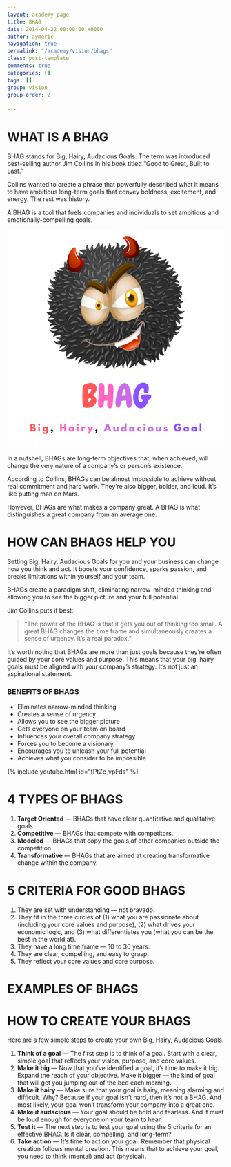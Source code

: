 ```yaml
---
layout: academy-page
title: BHAG
date: 2014-04-22 00:00:00 +0000
author: aymeric
navigation: true
permalink: "/academy/vision/bhags"
class: post-template
comments: true
categories: []
tags: []
group: vision
group-order: 2

---
```

# WHAT IS A BHAG

BHAG stands for Big, Hairy, Audacious Goals. The term was introduced best-selling author Jim Collins in his book titled “Good to Great, Built to Last.”

Collins wanted to create a phrase that powerfully described what it means to have ambitious long-term goals that convey boldness, excitement, and energy. The rest was history.

A BHAG is a tool that fuels companies and individuals to set ambitious and emotionally-compelling goals. 

![](/assets/images/uploads/bhag.png)

In a nutshell, BHAGs are long-term objectives that, when achieved, will change the very nature of a company’s or person’s existence.

According to Collins, BHAGs can be almost impossible to achieve without real commitment and hard work. They’re also bigger, bolder, and loud. It’s like putting man on Mars.

However, BHAGs are what makes a company great. A BHAG is what distinguishes a great company from an average one.

# HOW CAN BHAGS HELP YOU

Setting Big, Hairy, Audacious Goals for you and your business can change how you think and act. It boosts your confidence, sparks passion, and breaks limitations within yourself and your team.

BHAGs create a paradigm shift, eliminating narrow-minded thinking and allowing you to see the bigger picture and your full potential.

Jim Collins puts it best:

> “The power of the BHAG is that it gets you out of thinking too small. A great BHAG changes the time frame and simultaneously creates a sense of urgency. It’s a real paradox.”

It’s worth noting that BHAGs are more than just goals because they’re often guided by your core values and purpose. This means that your big, hairy goals must be aligned with your company’s strategy. It’s not just an aspirational statement.

### BENEFITS OF BHAGS

* Eliminates narrow-minded thinking
* Creates a sense of urgency
* Allows you to see the bigger picture
* Gets everyone on your team on board
* Influences your overall company strategy
* Forces you to become a visionary
* Encourages you to unleash your full potential
* Achieves what you consider to be impossible

{% include youtube.html id="fPtZc_vpFds" %}

# 4 TYPES OF BHAGS

1. **Target Oriented** — BHAGs that have clear quantitative and qualitative goals.
2. **Competitive** — BHAGs that compete with competitors.
3. **Modeled** — BHAGs that copy the goals of other companies outside the competition.
4. **Transformative** — BHAGs that are aimed at creating transformative change within the company.

# 5 CRITERIA FOR GOOD BHAGS

1. They are set with understanding — not bravado.
2. They fit in the three circles of (1) what you are passionate about (including your core values and purpose), (2) what drives your economic logic, and (3) what differentiates you (what you can be the best in the world at).
3. They have a long time frame — 10 to 30 years.
4. They are clear, compelling, and easy to grasp.
5. They reflect your core values and core purpose.

# EXAMPLES OF BHAGS

# HOW TO CREATE YOUR BHAGS

Here are a few simple steps to create your own Big, Hairy, Audacious Goals.

1. **Think of a goal** — The first step is to think of a goal. Start with a clear, simple goal that reflects your vision, purpose, and core values.
2. **Make it big** — Now that you’ve identified a goal, it’s time to make it big. Expand the reach of your objective. Make it bigger — the kind of goal that will get you jumping out of the bed each morning.
3. **Make it hairy** — Make sure that your goal is hairy, meaning alarming and difficult. Why? Because if your goal isn’t hard, then it’s not a BHAG. And most likely, your goal won’t transform your company into a great one. 
4. **Make it audacious** — Your goal should be bold and fearless. And it must be loud enough for everyone on your team to hear. 
5. **Test it** — The next step is to test your goal using the 5 criteria for an effective BHAG. Is it clear, compelling, and long-term? 
6. **Take action** — It’s time to act on your goal. Remember that physical creation follows mental creation. This means that to achieve your goal, you need to think (mental) and act (physical).